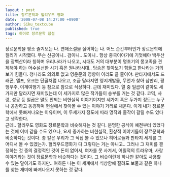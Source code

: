 ```yaml
---
layout : post
title: 장르문학과 헐리우드 영화
date: '2008-07-08 14:27:00 +0900'
author: Siku_textcube
published: true
tags: 히어로 장르문학 잡설
---
```

장르문학을 평소 즐겨보는 나. 연애소설을 싫어하는 나. 어느 순간부터인가 장르문학에 질리기 시작했다. 무슨 신공이니.. 검이니.. 도이니.. 항상 중국이야기에 기껏해야 백두산을 장백산이라 칭하며 우리나라가 나오고, 시대도 거의 대부분이 명초기의 몽고족을 견제해야 하는 어수설선한 시기 혹은 원나라시대.. 당송은 찾아보기 힘들고 한나라는 거의 보기 힘들다. 청나라도 의외로 없고 영운문의 영향이 이리도 클 줄이야. 판타지에서도 드래곤, 엘프, 오크는 단골처럼 나오고, 조금 달라지면 영지개발물, 무언가 찾아 삼만리, 평행우주, 이계여행기 등 참으로 참으로 식상하다. 근데 재미있다. 열 중 일곱이 같아도 세가지만 달라지면 재미있는데 이 세가지로 많은 작가들이 승부를 거는 것 같다. 코믹, 사랑, 성공 등 일곱은 말도 안되는 비현실적 이야기이지만 세가지 혹은 두가지 정도는 누구나 공감하고 동경하며 현실에서 찾아볼 수 있는 이야기 거리로 채운다. 이게 내가 장르문학에서 못빠져나오는 이유이며, 이 두세가지 정도에 따라 명작과 졸작이 갈릴 수도 있다고 생각한다.<br />근데.. 할리우도 영화도 장르문학과 비슷해지는 것 같다. 분명한 공식이 예전부터 있었다는 것에 이미 같을 수도 있으나, 요세 증가하는 비현실적, 환상적 이야기들이 장르문학과 비슷하다는 것이다. 총 칼은 우리가 그 직접 볼 수 있으나 히어로들과 판타지 세계를 그 어디서 볼 수 있겠는가. 헐리우드영화가 다 그렇다는 거는 아니고.. 그러나 그 재미를 결정하는 것 중의 결정적인 것이 돈이 없어서, 여자를 못 사겨서, 어릴적의 트라우마, 사랑이야기라는 것이 장르문학과 비슷하다는 것이다. 그 비슷이란게 하나만 같아도 사용할 수 있는 말이기도 하지만.. 여하튼 나는 이 세계에서 식상함에 질려도 보물과 같은 하나를 찾는 재미에 빠져나오지 못하는 것 같다.<br />

